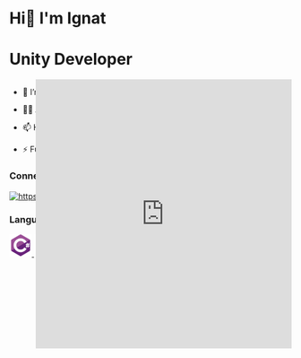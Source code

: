 <h1>Hi👋 I'm Ignat</h1>
<h1>Unity Developer</h1>
<div align="right" style="width:100;height:0;padding-bottom:105;position:relative;">
  <iframe src="https://giphy.com/embed/3oKIPnAiaMCws8nOsE" width="457" height="480" style="" frameBorder="0" class="giphy-embed" allowFullScreen></iframe>
</div>

- 🔭 I’m currently working on: [WEB_KID_MAKER:REDUX](https://yandex.ru/games/app/294619?draft=true&lang=ru)

- 👨‍💻 All of my projects are available at: [itch.io](https://fucinkarbur.itch.io)

- 📫 How to reach me: [tg](https://t.me/fucinkarbur) [vk](https://vk.com/fucinkarbur) <a href="https://wa.me/+79119443674">WhatsApp</a> <a href="mailto:umskunat@gmail.com">mail</a> 

- ⚡ Fun fact: **日本語を勉強します**

<h3 align="left">Connect with me:</h3>
<p align="left">
<a href="https://linkedin.com/in/https://www.linkedin.com/in/ignat-bragimskiy-085a1a324/" target="blank">
  <img align="center" src="https://raw.githubusercontent.com/rahuldkjain/github-profile-readme-generator/master/src/images/icons/Social/linked-in-alt.svg" alt="https://www.linkedin.com/in/ignat-bragimskiy-085a1a324/" height="30" width="40" />
</a>
</p>

<h3 align="left">Languages and Tools:</h3>
<p align="left"> 
  <a href="https://www.w3schools.com/cs/" target="_blank" rel="noreferrer"> 
    <img src="https://raw.githubusercontent.com/devicons/devicon/master/icons/csharp/csharp-original.svg" alt="csharp" width="40" height="40"/> </a> 
  <a href="https://www.w3schools.com/css/" target="_blank" rel="noreferrer"> 
    <img src="https://raw.githubusercontent.com/devicons/devicon/master/icons/css3/css3-original-wordmark.svg" alt="css3" width="40" height="40"/> </a> 
  <a href="https://git-scm.com/" target="_blank" rel="noreferrer"> 
    <img src="https://www.vectorlogo.zone/logos/git-scm/git-scm-icon.svg" alt="git" width="40" height="40"/> </a> 
  <a href="https://www.w3.org/html/" target="_blank" rel="noreferrer"> 
      <img src="https://raw.githubusercontent.com/devicons/devicon/master/icons/html5/html5-original-wordmark.svg" alt="html5" width="40" height="40"/> </a> 
  <a href="https://www.photoshop.com/en" target="_blank" rel="noreferrer"> 
      <img src="https://raw.githubusercontent.com/devicons/devicon/master/icons/photoshop/photoshop-line.svg" alt="photoshop" width="40" height="40"/> </a> 
  <a href="https://unity.com/" target="_blank" rel="noreferrer"> 
    <img src="https://www.vectorlogo.zone/logos/unity3d/unity3d-icon.svg" alt="unity" width="40" height="40"/> </a> 
</p>
